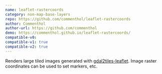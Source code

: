 ```yaml
---
name: leaflet-rastercoords
category: non-map-base-layers
repo: https://github.com/commenthol/leaflet-rastercoords
author: Commenthol
author-url: https://github.com/commenthol
demo: https://commenthol.github.io/leaflet-rastercoords/
compatible-v0:
compatible-v1: true
compatible-v2: true
---
```


Renders large tiled images generated with <a href="https://github.com/commenthol/gdal2tiles-leaflet">gdal2tiles-leaflet</a>. Image raster coordinates can be used to set markers, etc.

